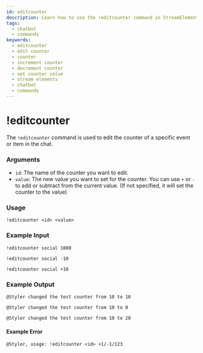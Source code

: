 ```yaml
---
id: editcounter
description: Learn how to use the !editcounter command in StreamElements chatbot to edit the value of a specific counter. Easily increment, decrement or set the counter to a desired number.
tags:
  - chatbot
  - commands
keywords:
  - editcounter
  - edit counter
  - counter
  - increment counter
  - decrement counter 
  - set counter value
  - stream elements
  - chatbot
  - commands
---
```


# !editcounter

The `!editcounter` command is used to edit the counter of a specific event or item in the chat.

### Arguments

- `id`: The name of the counter you want to edit.
- `value`: The new value you want to set for the counter. You can use `+` or `-` to add or subtract from the current value. (If not specified, it will set the counter to the value)

### Usage

```
!editcounter <id> <value>
```

### Example Input

```
!editcounter social 1000

!editcounter social -10

!editcounter social +10
```

### Example Output

```
@Styler changed the test counter from 10 to 10

@Styler changed the test counter from 10 to 0 

@Styler changed the test counter from 10 to 20 
```

#### Example Error

```
@Styler, usage: !editcounter <id> +1/-1/123 
```
